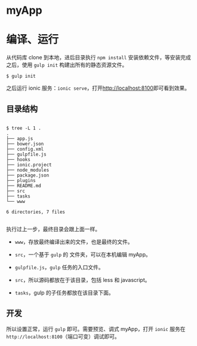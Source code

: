 # myApp

# 编译、运行

从代码库 clone 到本地，进后目录执行 `npm install` 安装依赖文件，等安装完成之后，使用 `gulp init` 构建出所有的静态资源文件。

```
$ gulp init
```

之后运行 ionic 服务：`ionic serve`，打开[http://localhost:8100](http://localhost:8100)即可看到效果。

## 目录结构

```

$ tree -L 1 .
.
├── app.js
├── bower.json
├── config.xml
├── gulpfile.js
├── hooks
├── ionic.project
├── node_modules
├── package.json
├── plugins
├── README.md
├── src
├── tasks
└── www

6 directories, 7 files


```

执行过上一步，最终目录会跟上面一样。

* `www`，存放最终编译出来的文件，也是最终的文件。

* `src`，一个基于 `gulp` 的 文件夹，可以在本机编辑 myApp。

* `gulpfile.js`，`gulp` 任务的入口文件。

* `src`，所以源码都放在于该目录，包括 less 和 javascript。

* `tasks`，gulp 的子任务都放在该目录下面。

## 开发

所以设置正常，运行 `gulp` 即可。需要预览、调式 myApp，打开 `ionic` 服务在 `http://localhost:8100`（端口可变）调试即可。
